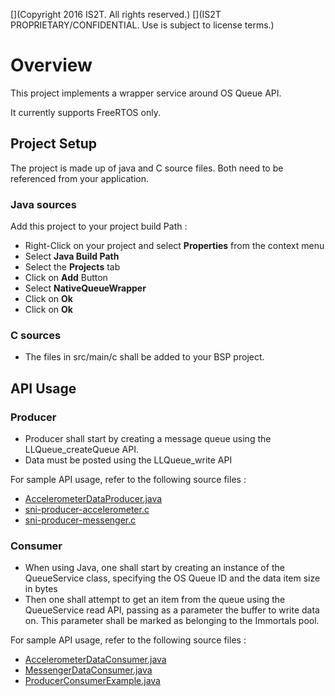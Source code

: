 [](Markdown)
[](Copyright 2016 IS2T. All rights reserved.)
[](IS2T PROPRIETARY/CONFIDENTIAL. Use is subject to license terms.)
# Overview

This project implements a wrapper service around OS Queue API.

It currently supports FreeRTOS only.

## Project Setup

The project is made up of java and C source files. Both need to be referenced from your application.

### Java sources

Add this project to your project build Path :

* Right-Click on your project and select **Properties** from the context menu
* Select **Java Build Path**
* Select the **Projects** tab
* Click on **Add** Button
* Select **NativeQueueWrapper**
* Click on **Ok**
* Click on **Ok** 

### C sources

* The files in src/main/c shall be added to your BSP project.

## API Usage

### Producer

* Producer shall start by creating a message queue using the LLQueue_createQueue API.
* Data must be posted using the LLQueue_write API

For sample API usage, refer to the following source files :
* [AccelerometerDataProducer.java](/ProducerConsumerUsingSNIAndImmortals/src/main/java/com/microej/examples/java2c/AccelerometerDataProducer.java)
* [sni-producer-accelerometer.c](/ProducerConsumerUsingSNIAndImmortals/src/main/c/sni-producer-accelerometer.c)
* [sni-producer-messenger.c](/ProducerConsumerUsingSNIAndImmortals/src/main/c/sni-producer-messenger.c)

### Consumer

* When using Java, one shall start by creating an instance of the QueueService class, specifying the OS Queue ID and the data item size in bytes
* Then one shall attempt to get an item from the queue using the QueueService read API, passing as a parameter the buffer to write data on. This parameter shall be marked as belonging to the Immortals pool.

For sample API usage, refer to the following source files :
* [AccelerometerDataConsumer.java](/ProducerConsumerUsingSNIAndImmortals/src/main/java/com/microej/examples/java2c/AccelerometerDataConsumer.java)
* [MessengerDataConsumer.java](/ProducerConsumerUsingSNIAndImmortals/src/main/java/com/microej/examples/java2c/MessengerDataConsumer.java)
* [ProducerConsumerExample.java](/ProducerConsumerUsingSNIAndImmortals/src/main/java/com/microej/examples/java2c/ProducerConsumerExample.java)
